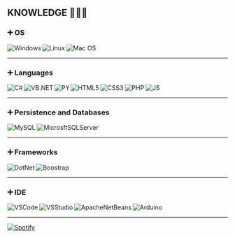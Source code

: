 ## KNOWLEDGE 👨🏾‍💻
### ➕ OS
<img align="left" alt="Windows" src="https://img.shields.io/badge/Windows-0078D6?style=for-the-badge&logo=windows&logoColor=white" />
<img align="left" alt="Linux" src="https://img.shields.io/badge/Linux-FCC624?style=for-the-badge&logo=linux&logoColor=black" />
<img align="left" alt="Mac OS" src="https://img.shields.io/badge/mac%20os-000000?style=for-the-badge&logo=apple&logoColor=white" />

<br />

---
### ➕ Languages
<img align="left" alt="C#" src="https://img.shields.io/badge/C%23-239120?style=for-the-badge&logo=c-sharp&logoColor=white" />
<img align="left" alt="VB.NET" src="https://img.shields.io/badge/VB.NET-6B4683?style=for-the-badge&logo=microsoft&logoColor=white" />
<img align="left" alt="PY" src="https://img.shields.io/badge/Python-3776AB?style=for-the-badge&logo=python&logoColor=white" />
<img align="left" alt="HTML5" src="https://img.shields.io/badge/HTML5-E34F26?style=for-the-badge&logo=html5&logoColor=white" />
<img align="left" alt="CSS3" src="https://img.shields.io/badge/CSS3-1572B6?style=for-the-badge&logo=css3&logoColor=white" />
<img align="left" alt="PHP" src="https://img.shields.io/badge/PHP-777BB4?style=for-the-badge&logo=php&logoColor=white" />
<img align="left" alt="JS" src="https://img.shields.io/badge/JavaScript-323330?style=for-the-badge&logo=javascript&logoColor=F7DF1E" />

<br />

---
### ➕ Persistence and Databases
<img align="left" alt="MySQL" src="https://img.shields.io/badge/MySQL-00000F?style=for-the-badge&logo=mysql&logoColor=white" />
<img align="left" alt="MicrosftSQLServer" src="https://img.shields.io/badge/Microsoft%20SQL%20Server-CC2927?style=for-the-badge&logo=microsoft%20sql%20server&logoColor=white" />

<br />

---
### ➕ Frameworks
<img align="left" alt="DotNet" src="https://img.shields.io/badge/.NET-512BD4?style=for-the-badge&logo=dotnet&logoColor=white" />
<img align="left" alt="Boostrap" src="https://img.shields.io/badge/Bootstrap-563D7C?style=for-the-badge&logo=bootstrap&logoColor=white" />

<br />

---
### ➕ IDE
<img align="left" alt="VSCode" src="https://img.shields.io/badge/Visual_Studio_Code-0078D4?style=for-the-badge&logo=visual%20studio%20code&logoColor=white" />
<img align="left" alt="VSStudio" src="https://img.shields.io/badge/Visual_Studio-5C2D91?style=for-the-badge&logo=visual%20studio&logoColor=white" />
<img align="left" alt="ApacheNetBeans" src="https://img.shields.io/badge/Apache_NetBeans_IDE-239120?style=for-the-badge&logo=apache%20netbeans%20ide&logoColor=white" /><img align="left" alt="Arduino" src="https://img.shields.io/badge/Arduino_IDE-00979D?style=for-the-badge&logo=arduino&logoColor=white" />

<br />

---
[![Spotify](https://novatorem-ahmosys.vercel.app/api/spotify)](https://open.spotify.com/user/62o14qn9luk8fag1f2dckp1tm)
